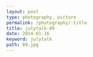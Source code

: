 ```yaml
---
layout: post
type: photography, picture
permalink: /photography/:title
title: julytalk-89
date: 2014-01-16
keyword: julytalk
path: 89.jpg
---
```



